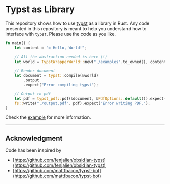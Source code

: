 # Typst as Library

This repository shows how to use [typst](https://github.com/typst/typst) as a library in Rust.
Any code presented in this repository is meant to help you understand how to interface with `typst`.
Please use the code as you like.

```rust
fn main() {
    let content = "= Hello, World!";

    // All the abstraction needed is here (!)
    let world = TypstWrapperWorld::new("./examples".to_owned(), content.to_owned());

    // Render document
    let document = typst::compile(&world)
        .output
        .expect("Error compiling typst");

    // Output to pdf
    let pdf = typst_pdf::pdf(&document, &PdfOptions::default()).expect("Error exporting PDF");
    fs::write("./output.pdf", pdf).expect("Error writing PDF.");
}
```

Check the [example](https://github.com/tfachmann/typst-as-library/tree/main/examples/native) for more information.

---

## Acknowledgment

Code has been inspired by
- [https://github.com/fenjalien/obsidian-typst](https://github.com/fenjalien/obsidian-typst)
- [https://github.com/mattfbacon/typst-bot](https://github.com/mattfbacon/typst-bot)
